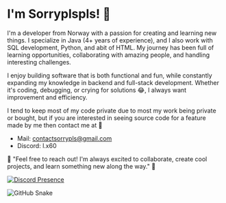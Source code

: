 # I'm Sorryplspls! 👋

I'm a developer from Norway with a passion for creating and learning new things. I specialize in Java (4+ years of experience), and I also work with SQL development, Python, and abit of HTML. My journey has been full of learning opportunities, collaborating with amazing people, and handling interesting challenges.

I enjoy building software that is both functional and fun, while constantly expanding my knowledge in backend and full-stack development. Whether it's coding, debugging, or crying for solutions 😂, I always want improvement and efficiency. 

I tend to keep most of my code private due to most my work being private or bought, but if you are interested in seeing source code for a feature made by me then contact me at 💬
- Mail: contactsorrypls@gmail.com
- Discord: l.x60

🌟 "Feel free to reach out! I'm always excited to collaborate, create cool projects, and learn something new along the way." 🌟



[![Discord Presence](https://lanyard.cnrad.dev/api/384044876259393559)](https://discord.com)

![GitHub Snake](https://media3.giphy.com/media/v1.Y2lkPTc5MGI3NjExbnY0MHNndDJwZGQ4bmIxcnZ4aWY2cXNpZjRwZzB0aHVwOGlkMzd2eSZlcD12MV9pbnRlcm5hbF9naWZfYnlfaWQmY3Q9Zw/dkUtjuBEdICST5zG7p/giphy.webp)



<!--
**javaenthusiastt/javaenthusiastt** is a ✨ _special_ ✨ repository because its `README.md` (this file) appears on your GitHub profile.

Here are some ideas to get you started:

- 🔭 I’m currently working on ...
- 🌱 I’m currently learning ...
- 👯 I’m looking to collaborate on ...
- 🤔 I’m looking for help with ...
- 💬 Ask me about ...
- 📫 How to reach me: ...
- 😄 Pronouns: ...
- ⚡ Fun fact: ...
-->
